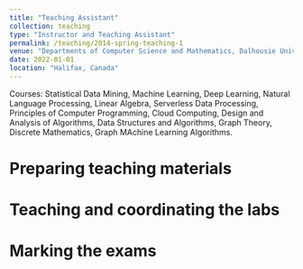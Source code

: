 ```yaml
---
title: "Teaching Assistant"
collection: teaching
type: "Instructor and Teaching Assistant"
permalink: /teaching/2014-spring-teaching-1
venue: "Departments of Computer Science and Mathematics, Dalhousie University"
date: 2022-01-01
location: "Halifax, Canada"
---
```


Courses: Statistical Data Mining, Machine Learning, Deep Learning, Natural Language Processing, Linear Algebra, Serverless Data Processing, Principles of Computer Programming, Cloud Computing, Design and Analysis of Algorithms, Data Structures and Algorithms, Graph Theory, Discrete Mathematics, Graph MAchine Learning Algorithms. 

Preparing teaching materials
======

Teaching and coordinating the labs
======

Marking the exams
======
